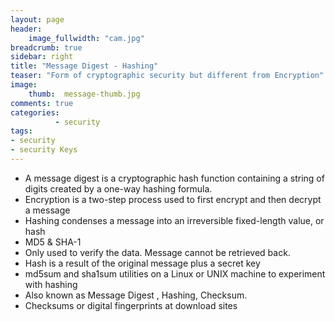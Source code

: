 ```yaml
---
layout: page
header:
    image_fullwidth: "cam.jpg"
breadcrumb: true
sidebar: right
title: "Message Digest - Hashing"
teaser: "Form of cryptographic security but different from Encryption"
image:
    thumb:  message-thumb.jpg
comments: true
categories:
          - security
tags:
- security
- security Keys
---
```

-  A message digest is a cryptographic hash function containing a string of digits created by a one-way hashing formula.
-  Encryption is a two-step process used to first encrypt and then decrypt a message
-  Hashing condenses a message into an irreversible fixed-length value, or hash
-  MD5 & SHA-1
-  Only used to verify the data. Message cannot be retrieved back.
-  Hash is a result of the original message plus a secret key
-  md5sum and sha1sum utilities on a Linux or UNIX machine to experiment with hashing
-  Also known as Message Digest , Hashing, Checksum.
-  Checksums or digital fingerprints at download sites
